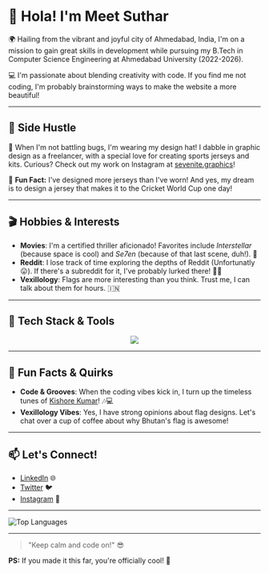 # 👋 Hola! I'm Meet Suthar

🌍 Hailing from the vibrant and joyful city of Ahmedabad, India, I'm on a mission to gain great skills in development while pursuing my B.Tech in Computer Science Engineering at Ahmedabad University (2022-2026).

💻 I'm passionate about blending creativity with code. If you find me not coding, I'm probably brainstorming ways to make the website a more beautiful!

---

## 💼 Side Hustle

🎨 When I'm not battling bugs, I'm wearing my design hat! I dabble in graphic design as a freelancer, with a special love for creating sports jerseys and kits. Curious? Check out my work on Instagram at [sevenite.graphics](https://instagram.com/sevenite.graphics)! 

🏏 **Fun Fact:** I've designed more jerseys than I've worn! And yes, my dream is to design a jersey that makes it to the Cricket World Cup one day!

---

## 🎬 Hobbies & Interests

- **Movies**: I'm a certified thriller aficionado! Favorites include *Interstellar* (because space is cool) and *Se7en* (because of that last scene, duh!). 🍿
- **Reddit**: I lose track of time exploring the depths of Reddit (Unfortunatly 😛). If there's a subreddit for it, I've probably lurked there! 🕵️‍♂️
- **Vexillology**: Flags are more interesting than you think. Trust me, I can talk about them for hours. 🇮🇳

---

## 🔧 Tech Stack & Tools

<p align="center">
  <a href="https://skillicons.dev">
    <img src="https://skillicons.dev/icons?i=c,cpp,html,css,js,git,github,apple,react,tailwind,vite,figma,ps,ai" />
  </a>
</p>

---

## 🎯 Fun Facts & Quirks

- **Code & Grooves**: When the coding vibes kick in, I turn up the timeless tunes of [Kishore Kumar](https://open.spotify.com/artist/0GF4shudTAFv8ak9eWdd4Y)! 🎶💻
- **Vexillology Vibes**: Yes, I have strong opinions about flag designs. Let's chat over a cup of coffee about why Bhutan's flag is awesome!

---

## 📫 Let's Connect!

- [LinkedIn](https://www.linkedin.com/in/meetsuthar) 🌐
- [Twitter](https://twitter.com/meetsuthar) 🐦
- [Instagram](https://instagram.com/meetsuthar) 📸

---

![Top Languages](https://github-readme-stats.vercel.app/api/top-langs/?username=MeetSuthar&layout=compact&theme=radical)

---

> "Keep calm and code on!" 😎

**PS:** If you made it this far, you're officially cool! 🎉
